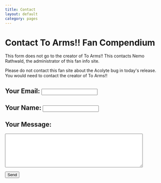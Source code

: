```yaml
---
title: Contact
layout: default
category: pages
---
```


<script type="text/javascript">var submitted=false;</script>

<iframe name="hidden_iframe" id="hidden_iframe" style="display:none;" onload="if(submitted) {window.location='sent.html';}"></iframe>

<form class="form" action="https://docs.google.com/forms/d/e/1FAIpQLScdu7suHO-i0u8vGioIyNyD0ok_ioXmYlJ0O9m95P9gncAjJg/formResponse" target="hidden_iframe" onsubmit="submitted=true;" method="POST" id="mG61Hd">

<h1>Contact To Arms!! Fan Compendium</h1>

<p><span class="blood">This form does not go to the creator of To Arms!!</span> This contacts Nemo Rathwald, the administrator of this fan info site.</p>

<p>Please <span class="blood">do not contact this fan site about the Acolyte bug in today's release.</span> You would need to contact the creator of To Arms!!</p>

<h2>Your Email: <input type="email" tabindex="1" max-length="70" name="emailAddress" required /></h2>

<h2>Your Name: <input type="text" tabindex="2" max-length="70" name="entry.602095225" required /></h2>

<h2>Your Message:</h2>

<p><textarea name="entry.1663125606" tabindex="3" rows="7" style="width: 90%" required ></textarea><input type="text" name="entry.945753987" style="height: 0; width: 0; position: fixed; left: -100;" /></p>

<p><input type="submit" value="Send" tabindex="4" /></p>

</form>